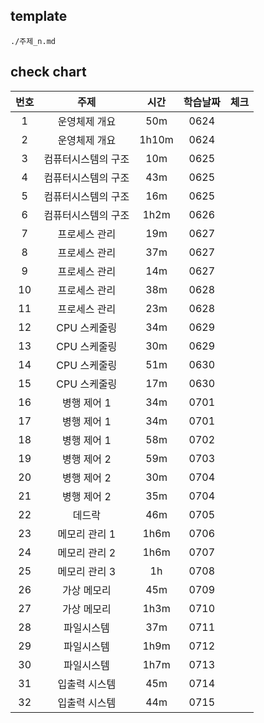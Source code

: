 ## template
```
./주제_n.md
```
## check chart
|번호|주제|시간|학습날짜|체크|
|:---:|:---:|:---:|:---:|:---:|
|1|운영체제 개요|50m|0624| |
|2|운영체제 개요|1h10m|0624| |
|3|컴퓨터시스템의 구조|10m|0625| |
|4|컴퓨터시스템의 구조|43m|0625| |
|5|컴퓨터시스템의 구조|16m|0625| |
|6|컴퓨터시스템의 구조|1h2m|0626| |
|7|프로세스 관리|19m|0627| |
|8|프로세스 관리|37m|0627| |
|9|프로세스 관리|14m|0627| |
|10|프로세스 관리|38m|0628| |
|11|프로세스 관리|23m|0628| |
|12|CPU 스케줄링|34m|0629| |
|13|CPU 스케줄링|30m|0629| |
|14|CPU 스케줄링|51m|0630| |
|15|CPU 스케줄링|17m|0630| |
|16|병행 제어 1|34m|0701| |
|17|병행 제어 1|34m|0701| |
|18|병행 제어 1|58m|0702| |
|19|병행 제어 2|59m|0703| |
|20|병행 제어 2|30m|0704| |
|21|병행 제어 2|35m|0704| |
|22|데드락|46m|0705| |
|23|메모리 관리 1|1h6m|0706| |
|24|메모리 관리 2|1h6m|0707| |
|25|메모리 관리 3|1h|0708| |
|26|가상 메모리|45m|0709| |
|27|가상 메모리|1h3m|0710| |
|28|파일시스템|37m|0711| |
|29|파일시스템|1h9m|0712| |
|30|파일시스템|1h7m|0713| |
|31|입출력 시스템|45m|0714| |
|32|입출력 시스템|44m|0715| |
